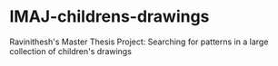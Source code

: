 # IMAJ-childrens-drawings
Ravinithesh's Master Thesis Project: Searching for patterns in a large collection of children's drawings
